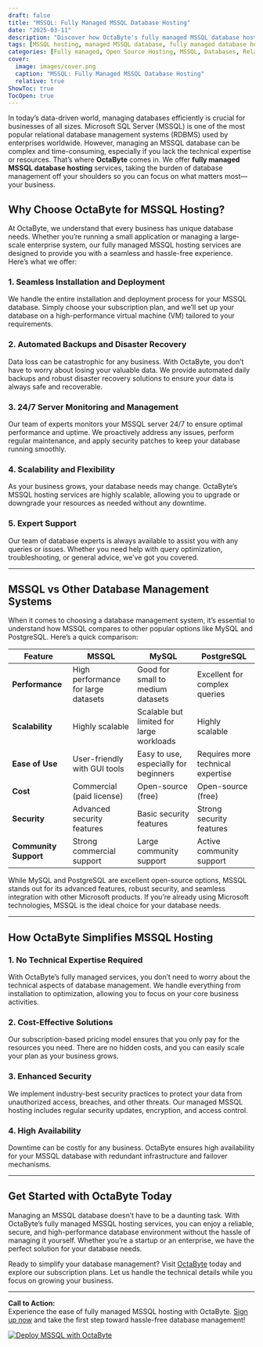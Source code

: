 ```yaml
---
draft: false
title: "MSSQL: Fully Managed MSSQL Database Hosting"
date: "2025-03-11"
description: "Discover how OctaByte's fully managed MSSQL database hosting services can streamline your database management. From seamless installation to automated backups and server management, we handle it all so you can focus on your business."
tags: [MSSQL hosting, managed MSSQL database, fully managed database hosting, OctaByte, MSSQL vs MySQL, MSSQL vs PostgreSQL, database management, cloud database hosting, SQL server hosting, managed database services]
categories: [Fully managed, Open Source Hosting, MSSQL, Databases, Relational Databases]
cover:
  image: images/cover.png
  caption: "MSSQL: Fully Managed MSSQL Database Hosting"
  relative: true
ShowToc: true
TocOpen: true
---
```



In today’s data-driven world, managing databases efficiently is crucial for businesses of all sizes. Microsoft SQL Server (MSSQL) is one of the most popular relational database management systems (RDBMS) used by enterprises worldwide. However, managing an MSSQL database can be complex and time-consuming, especially if you lack the technical expertise or resources. That’s where **OctaByte** comes in. We offer **fully managed MSSQL database hosting** services, taking the burden of database management off your shoulders so you can focus on what matters most—your business.

## Why Choose OctaByte for MSSQL Hosting?

At OctaByte, we understand that every business has unique database needs. Whether you’re running a small application or managing a large-scale enterprise system, our fully managed MSSQL hosting services are designed to provide you with a seamless and hassle-free experience. Here’s what we offer:

### 1. **Seamless Installation and Deployment**
We handle the entire installation and deployment process for your MSSQL database. Simply choose your subscription plan, and we’ll set up your database on a high-performance virtual machine (VM) tailored to your requirements.

### 2. **Automated Backups and Disaster Recovery**
Data loss can be catastrophic for any business. With OctaByte, you don’t have to worry about losing your valuable data. We provide automated daily backups and robust disaster recovery solutions to ensure your data is always safe and recoverable.

### 3. **24/7 Server Monitoring and Management**
Our team of experts monitors your MSSQL server 24/7 to ensure optimal performance and uptime. We proactively address any issues, perform regular maintenance, and apply security patches to keep your database running smoothly.

### 4. **Scalability and Flexibility**
As your business grows, your database needs may change. OctaByte’s MSSQL hosting services are highly scalable, allowing you to upgrade or downgrade your resources as needed without any downtime.

### 5. **Expert Support**
Our team of database experts is always available to assist you with any queries or issues. Whether you need help with query optimization, troubleshooting, or general advice, we’ve got you covered.

---

## MSSQL vs Other Database Management Systems

When it comes to choosing a database management system, it’s essential to understand how MSSQL compares to other popular options like MySQL and PostgreSQL. Here’s a quick comparison:

| Feature                | MSSQL                          | MySQL                          | PostgreSQL                     |
|------------------------|--------------------------------|--------------------------------|--------------------------------|
| **Performance**         | High performance for large datasets | Good for small to medium datasets | Excellent for complex queries  |
| **Scalability**         | Highly scalable                | Scalable but limited for large workloads | Highly scalable                |
| **Ease of Use**         | User-friendly with GUI tools   | Easy to use, especially for beginners | Requires more technical expertise |
| **Cost**                | Commercial (paid license)      | Open-source (free)             | Open-source (free)             |
| **Security**            | Advanced security features    | Basic security features         | Strong security features       |
| **Community Support**   | Strong commercial support      | Large community support         | Active community support       |

While MySQL and PostgreSQL are excellent open-source options, MSSQL stands out for its advanced features, robust security, and seamless integration with other Microsoft products. If you’re already using Microsoft technologies, MSSQL is the ideal choice for your database needs.

---

## How OctaByte Simplifies MSSQL Hosting

### **1. No Technical Expertise Required**
With OctaByte’s fully managed services, you don’t need to worry about the technical aspects of database management. We handle everything from installation to optimization, allowing you to focus on your core business activities.

### **2. Cost-Effective Solutions**
Our subscription-based pricing model ensures that you only pay for the resources you need. There are no hidden costs, and you can easily scale your plan as your business grows.

### **3. Enhanced Security**
We implement industry-best security practices to protect your data from unauthorized access, breaches, and other threats. Our managed MSSQL hosting includes regular security updates, encryption, and access control.

### **4. High Availability**
Downtime can be costly for any business. OctaByte ensures high availability for your MSSQL database with redundant infrastructure and failover mechanisms.

---

## Get Started with OctaByte Today

Managing an MSSQL database doesn’t have to be a daunting task. With OctaByte’s fully managed MSSQL hosting services, you can enjoy a reliable, secure, and high-performance database environment without the hassle of managing it yourself. Whether you’re a startup or an enterprise, we have the perfect solution for your database needs.

Ready to simplify your database management? Visit [OctaByte](https://octabyte.io) today and explore our subscription plans. Let us handle the technical details while you focus on growing your business.

---

**Call to Action:**  
Experience the ease of fully managed MSSQL hosting with OctaByte. [Sign up now](https://octabyte.io) and take the first step toward hassle-free database management!

[![Deploy MSSQL with OctaByte](/images/deploy-on-octabyte.png)](https://octabyte.io/fully-managed-open-source-services/databases/relational-databases/mssql)